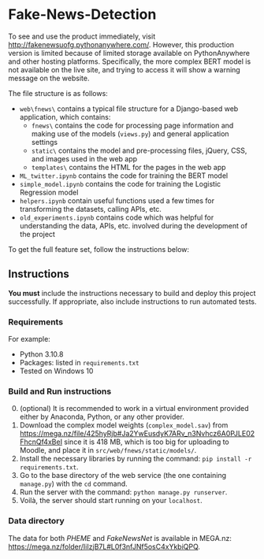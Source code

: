 # Fake-News-Detection

To see and use the product immediately, visit http://fakenewsuofg.pythonanywhere.com/. However, this production version is limited because of limited storage available on PythonAnywhere and other hosting platforms. Specifically, the more complex BERT model is not available on the live site, and trying to access it will show a warning message on the website. 

The file structure is as follows:
* `web\fnews\` contains a typical file structure for a Django-based web application, which contains:
    * `fnews\` contains the code for processing page information and making use of the models (`views.py`) and general application settings
    * `static\` contains the model and pre-processing files, jQuery, CSS, and images used in the web app
    * `templates\` contains the HTML for the pages in the web app
* `ML_twitter.ipynb` contains the code for training the BERT model
* `simple_model.ipynb` contains the code for training the Logistic Regression model
* `helpers.ipynb` contain useful functions used a few times for transforming the datasets, calling APIs, etc.
* `old_experiments.ipynb` contains code which was helpful for understanding the data, APIs, etc. involved during the development of the project

To get the full feature set, follow the instructions below:

## Instructions

**You must** include the instructions necessary to build and deploy this project successfully. If appropriate, also include 
instructions to run automated tests. 

### Requirements

For example:

* Python 3.10.8
* Packages: listed in `requirements.txt` 
* Tested on Windows 10

### Build and Run instructions

0. (optional) It is recommended to work in a virtual environment provided either by Anaconda, Python, or any other provider.
1. Download the complex model weights (`complex_model.sav`) from https://mega.nz/file/425hyRjb#Ja2YwEusdyK7ARv_n3Nvhcz6A0PJLE02FhcnQf4xBeI since it is 418 MB, which is too big for uploading to Moodle, and place it in `src/web/fnews/static/models/`.
2. Install the necessary libraries by running the command: `pip install -r requirements.txt`.
3. Go to the base directory of the web service (the one containing `manage.py`) with the `cd` command.
4. Run the server with the command: `python manage.py runserver`.
5. Voilà, the server should start running on your `localhost`.

### Data directory

The data for both _PHEME_ and _FakeNewsNet_ is available in MEGA.nz: https://mega.nz/folder/IiIzjB7L#L0f3nfJNf5osC4xYkbiQPQ.